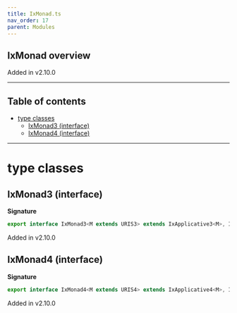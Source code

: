 ```yaml
---
title: IxMonad.ts
nav_order: 17
parent: Modules
---
```


## IxMonad overview

Added in v2.10.0

---

<h2 class="text-delta">Table of contents</h2>

- [type classes](#type-classes)
  - [IxMonad3 (interface)](#ixmonad3-interface)
  - [IxMonad4 (interface)](#ixmonad4-interface)

---

# type classes

## IxMonad3 (interface)

**Signature**

```ts
export interface IxMonad3<M extends URIS3> extends IxApplicative3<M>, IxChain3<M> {}
```

Added in v2.10.0

## IxMonad4 (interface)

**Signature**

```ts
export interface IxMonad4<M extends URIS4> extends IxApplicative4<M>, IxChain4<M> {}
```

Added in v2.10.0
